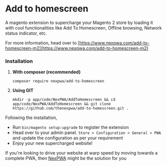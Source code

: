 # Add to homescreen

A magento extension to supercharge your Magento 2 store by loading it with cool functionalities like Add To Homescreen, Offline browsing, Network status indicator, etc.

For more information, head over to [https://www.nexpwa.com/add-to-homescreen-m2](https://www.nexpwa.com/add-to-homescreen-m2)

### Installation

1. __With composer (recommended)__

    `composer require nexpwa/add-to-homescreen`
    
2. __Using GIT__
    
    `mkdir -p app/code/NexPWA/AddToHomescreen && cd app/code/NexPWA/AddToHomescreen && git clone https://github.com/thenexpwa/add-to-homescreen.git .`
    
Following the installation, 

- Run `bin/magento setup:upgrade` to register the extension
- Head over to your admin panel. `Store > Configuration > General > PWA` and update the configuration as per your requirement
- Enjoy your new supercharged website!


If you're looking to drive your website at warp speed by moving towards a complete PWA, then [NexPWA](https://www.nexpwa.com/) might be the solution for you
